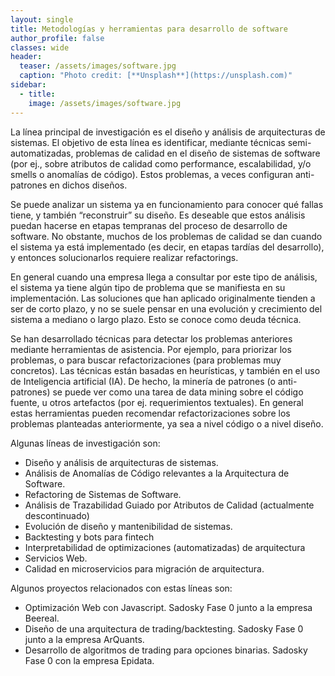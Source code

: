 ```yaml
---
layout: single
title: Metodologías y herramientas para desarrollo de software
author_profile: false
classes: wide
header:
  teaser: /assets/images/software.jpg
  caption: "Photo credit: [**Unsplash**](https://unsplash.com)"
sidebar:
  - title: 
    image: /assets/images/software.jpg
---
```

La línea principal de investigación es el diseño y análisis de arquitecturas de sistemas. El objetivo de esta línea es identificar, mediante técnicas semi-automatizadas, problemas de calidad en el diseño de sistemas de software (por ej., sobre atributos de calidad como performance, escalabilidad, y/o smells o anomalías de código). Estos problemas, a veces configuran anti-patrones en dichos diseños.

Se puede analizar un sistema ya en funcionamiento para conocer qué fallas tiene, y también “reconstruir” su diseño. Es deseable que estos análisis puedan hacerse en etapas tempranas del proceso de desarrollo de software. No obstante, muchos de los problemas de calidad se dan cuando el sistema ya está implementado (es decir, en etapas tardías del desarrollo),  y entonces solucionarlos requiere realizar refactorings. 

En general cuando una empresa llega a consultar por este tipo de análisis, el sistema ya tiene algún tipo de problema que se manifiesta en su implementación. Las soluciones que han aplicado originalmente tienden a ser de corto plazo, y no se suele pensar en una evolución y crecimiento del sistema a mediano o largo plazo. Esto se conoce como deuda técnica.

Se han desarrollado técnicas para detectar los problemas anteriores mediante herramientas de asistencia. Por ejemplo, para priorizar los problemas, o para buscar refactorizaciones (para problemas muy concretos). Las técnicas están basadas en heurísticas, y también en el uso de Inteligencia artificial (IA). De hecho, la minería de patrones (o anti-patrones) se puede ver como una tarea de data mining sobre el código fuente, u otros artefactos (por ej. requerimientos textuales). En general estas herramientas pueden recomendar refactorizaciones sobre los problemas planteadas anteriormente, ya sea a nivel código o a nivel diseño.


Algunas líneas de investigación son:
- Diseño y análisis de arquitecturas de sistemas. 
- Análisis de Anomalías de Código relevantes a la Arquitectura de Software.
- Refactoring de Sistemas de Software.
- Análisis de Trazabilidad Guiado por Atributos de Calidad (actualmente descontinuado)
- Evolución de diseño y mantenibilidad de sistemas.
- Backtesting y bots para fintech
- Interpretabilidad de optimizaciones (automatizadas) de arquitectura 
- Servicios Web.
- Calidad en microservicios para migración de arquitectura.

Algunos proyectos relacionados con estas líneas son: 
- Optimización Web con Javascript. Sadosky Fase 0 junto a la empresa Beereal.
- Diseño de una arquitectura de trading/backtesting. Sadosky Fase 0 junto a la empresa ArQuants.
- Desarrollo de algoritmos de trading para opciones binarias. Sadosky Fase 0 con la empresa Epidata.
